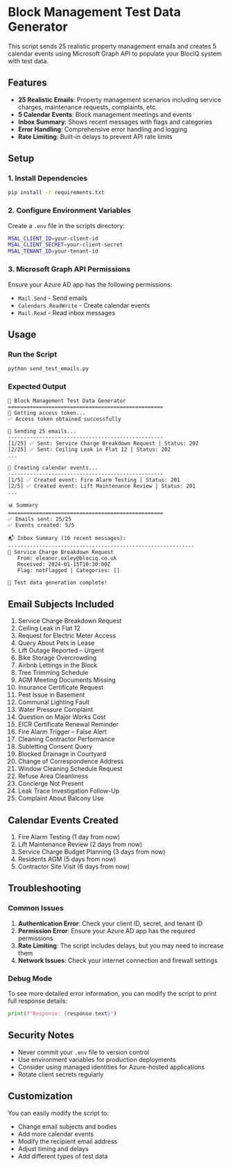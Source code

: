 # Block Management Test Data Generator

This script sends 25 realistic property management emails and creates 5 calendar events using Microsoft Graph API to populate your BlocIQ system with test data.

## Features

- **25 Realistic Emails**: Property management scenarios including service charges, maintenance requests, complaints, etc.
- **5 Calendar Events**: Block management meetings and events
- **Inbox Summary**: Shows recent messages with flags and categories
- **Error Handling**: Comprehensive error handling and logging
- **Rate Limiting**: Built-in delays to prevent API rate limits

## Setup

### 1. Install Dependencies

```bash
pip install -r requirements.txt
```

### 2. Configure Environment Variables

Create a `.env` file in the scripts directory:

```bash
MSAL_CLIENT_ID=your-client-id
MSAL_CLIENT_SECRET=your-client-secret
MSAL_TENANT_ID=your-tenant-id
```

### 3. Microsoft Graph API Permissions

Ensure your Azure AD app has the following permissions:
- `Mail.Send` - Send emails
- `Calendars.ReadWrite` - Create calendar events
- `Mail.Read` - Read inbox messages

## Usage

### Run the Script

```bash
python send_test_emails.py
```

### Expected Output

```
🚀 Block Management Test Data Generator
==================================================
🔐 Getting access token...
✅ Access token obtained successfully

📧 Sending 25 emails...
--------------------------------------------------
[1/25] ✅ Sent: Service Charge Breakdown Request | Status: 202
[2/25] ✅ Sent: Ceiling Leak in Flat 12 | Status: 202
...

📅 Creating calendar events...
--------------------------------------------------
[1/5] ✅ Created event: Fire Alarm Testing | Status: 201
[2/5] ✅ Created event: Lift Maintenance Review | Status: 201
...

📊 Summary
==================================================
✅ Emails sent: 25/25
✅ Events created: 5/5

📬 Inbox Summary (10 recent messages):
------------------------------------------------------------
📧 Service Charge Breakdown Request
   From: eleanor.oxley@blociq.co.uk
   Received: 2024-01-15T10:30:00Z
   Flag: notFlagged | Categories: []

🎉 Test data generation complete!
```

## Email Subjects Included

1. Service Charge Breakdown Request
2. Ceiling Leak in Flat 12
3. Request for Electric Meter Access
4. Query About Pets in Lease
5. Lift Outage Reported – Urgent
6. Bike Storage Overcrowding
7. Airbnb Lettings in the Block
8. Tree Trimming Schedule
9. AGM Meeting Documents Missing
10. Insurance Certificate Request
11. Pest Issue in Basement
12. Communal Lighting Fault
13. Water Pressure Complaint
14. Question on Major Works Cost
15. EICR Certificate Renewal Reminder
16. Fire Alarm Trigger – False Alert
17. Cleaning Contractor Performance
18. Subletting Consent Query
19. Blocked Drainage in Courtyard
20. Change of Correspondence Address
21. Window Cleaning Schedule Request
22. Refuse Area Cleanliness
23. Concierge Not Present
24. Leak Trace Investigation Follow-Up
25. Complaint About Balcony Use

## Calendar Events Created

1. Fire Alarm Testing (1 day from now)
2. Lift Maintenance Review (2 days from now)
3. Service Charge Budget Planning (3 days from now)
4. Residents AGM (5 days from now)
5. Contractor Site Visit (6 days from now)

## Troubleshooting

### Common Issues

1. **Authentication Error**: Check your client ID, secret, and tenant ID
2. **Permission Error**: Ensure your Azure AD app has the required permissions
3. **Rate Limiting**: The script includes delays, but you may need to increase them
4. **Network Issues**: Check your internet connection and firewall settings

### Debug Mode

To see more detailed error information, you can modify the script to print full response details:

```python
print(f"Response: {response.text}")
```

## Security Notes

- Never commit your `.env` file to version control
- Use environment variables for production deployments
- Consider using managed identities for Azure-hosted applications
- Rotate client secrets regularly

## Customization

You can easily modify the script to:
- Change email subjects and bodies
- Add more calendar events
- Modify the recipient email address
- Adjust timing and delays
- Add different types of test data 